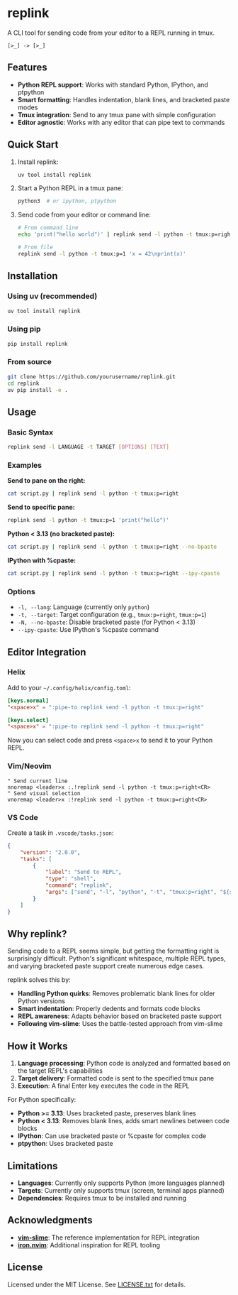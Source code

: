 # replink

A CLI tool for sending code from your editor to a REPL running in tmux.

```text
[>_] -> [>_]
```

## Features

- **Python REPL support**: Works with standard Python, IPython, and ptpython
- **Smart formatting**: Handles indentation, blank lines, and bracketed paste modes
- **Tmux integration**: Send to any tmux pane with simple configuration
- **Editor agnostic**: Works with any editor that can pipe text to commands

## Quick Start

1. Install replink:
   ```bash
   uv tool install replink
   ```

2. Start a Python REPL in a tmux pane:
   ```bash
   python3  # or ipython, ptpython
   ```

3. Send code from your editor or command line:
   ```bash
   # From command line
   echo 'print("hello world")' | replink send -l python -t tmux:p=right
   
   # From file
   replink send -l python -t tmux:p=1 'x = 42\nprint(x)'
   ```

## Installation

### Using uv (recommended)
```bash
uv tool install replink
```

### Using pip
```bash
pip install replink
```

### From source
```bash
git clone https://github.com/yourusername/replink.git
cd replink
uv pip install -e .
```

## Usage

### Basic Syntax
```bash
replink send -l LANGUAGE -t TARGET [OPTIONS] [TEXT]
```

### Examples

**Send to pane on the right:**
```bash
cat script.py | replink send -l python -t tmux:p=right
```

**Send to specific pane:**
```bash
replink send -l python -t tmux:p=1 'print("hello")'
```

**Python < 3.13 (no bracketed paste):**
```bash
cat script.py | replink send -l python -t tmux:p=right --no-bpaste
```

**IPython with %cpaste:**
```bash
cat script.py | replink send -l python -t tmux:p=right --ipy-cpaste
```

### Options

- `-l, --lang`: Language (currently only `python`)
- `-t, --target`: Target configuration (e.g., `tmux:p=right`, `tmux:p=1`)
- `-N, --no-bpaste`: Disable bracketed paste (for Python < 3.13)
- `--ipy-cpaste`: Use IPython's %cpaste command

## Editor Integration

### Helix

Add to your `~/.config/helix/config.toml`:

```toml
[keys.normal]
"<space>x" = ":pipe-to replink send -l python -t tmux:p=right"

[keys.select]
"<space>x" = ":pipe-to replink send -l python -t tmux:p=right"
```

Now you can select code and press `<space>x` to send it to your Python REPL.

### Vim/Neovim

```vim
" Send current line
nnoremap <leader>x :.!replink send -l python -t tmux:p=right<CR>
" Send visual selection
vnoremap <leader>x :!replink send -l python -t tmux:p=right<CR>
```

### VS Code

Create a task in `.vscode/tasks.json`:

```json
{
    "version": "2.0.0",
    "tasks": [
        {
            "label": "Send to REPL",
            "type": "shell",
            "command": "replink",
            "args": ["send", "-l", "python", "-t", "tmux:p=right", "${selectedText}"]
        }
    ]
}
```

## Why replink?

Sending code to a REPL seems simple, but getting the formatting right is surprisingly difficult. Python's significant whitespace, multiple REPL types, and varying bracketed paste support create numerous edge cases.

replink solves this by:

- **Handling Python quirks**: Removes problematic blank lines for older Python versions
- **Smart indentation**: Properly dedents and formats code blocks
- **REPL awareness**: Adapts behavior based on bracketed paste support
- **Following vim-slime**: Uses the battle-tested approach from vim-slime

## How it Works

1. **Language processing**: Python code is analyzed and formatted based on the target REPL's capabilities
2. **Target delivery**: Formatted code is sent to the specified tmux pane
3. **Execution**: A final Enter key executes the code in the REPL

For Python specifically:
- **Python >= 3.13**: Uses bracketed paste, preserves blank lines
- **Python < 3.13**: Removes blank lines, adds smart newlines between code blocks
- **IPython**: Can use bracketed paste or %cpaste for complex code
- **ptpython**: Uses bracketed paste

## Limitations

- **Languages**: Currently only supports Python (more languages planned)
- **Targets**: Currently only supports tmux (screen, terminal apps planned)
- **Dependencies**: Requires tmux to be installed and running

## Acknowledgments

- **[vim-slime](https://github.com/jpalardy/vim-slime)**: The reference implementation for REPL integration
- **[iron.nvim](https://github.com/Vigemus/iron.nvim)**: Additional inspiration for REPL tooling

## License

Licensed under the MIT License. See [LICENSE.txt](LICENSE.txt) for details.
